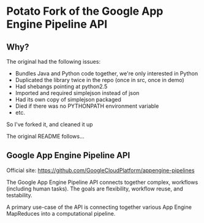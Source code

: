 # Potato Fork of the Google App Engine Pipeline API

## Why?

The original had the following issues:

 - Bundles Java and Python code together, we're only interested in Python
 - Duplicated the library twice in the repo (once in src, once in demo)
 - Had shebangs pointing at python2.5
 - Imported and required simplejson instead of json
 - Had its own copy of simplejson packaged
 - Died if there was no PYTHONPATH environment variable
 - etc.

So I've forked it, and cleaned it up

The original README follows...


## Google App Engine Pipeline API

Official site: https://github.com/GoogleCloudPlatform/appengine-pipelines

The Google App Engine Pipeline API connects together complex,
workflows (including human tasks). The goals are flexibility,
workflow reuse, and testability.

A primary use-case of the API is connecting together various
App Engine MapReduces into a computational pipeline.
